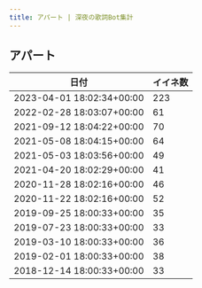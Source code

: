 ```yaml
---
title: アパート | 深夜の歌詞Bot集計
---
```

## アパート

|日付|イイネ数|
|-|-|
|2023-04-01 18:02:34+00:00|223|
|2022-02-28 18:03:07+00:00|61|
|2021-09-12 18:04:22+00:00|70|
|2021-05-08 18:04:15+00:00|64|
|2021-05-03 18:03:56+00:00|49|
|2021-04-20 18:02:29+00:00|41|
|2020-11-28 18:02:16+00:00|46|
|2020-11-22 18:02:16+00:00|52|
|2019-09-25 18:00:33+00:00|35|
|2019-07-23 18:00:33+00:00|33|
|2019-03-10 18:00:33+00:00|36|
|2019-02-01 18:00:33+00:00|38|
|2018-12-14 18:00:33+00:00|33|
